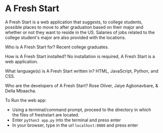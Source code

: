 # A Fresh Start

A Fresh Start is a web application that suggests, to college students, possible places to move to after graduation based on their major and whether or not they want to reside in the US. Salaries of jobs related to the college student's major are also provided with the locations.

Who is A Fresh Start for?
Recent college graduates. 

How is A Fresh Start installed?
No installation is required, A Fresh Start is a web application. 

What language(s) is A Fresh Start written in?
HTML, JavaScript, Python, and CSS. 

Who are the developers of A Fresh Start?
Rose Oliver, Jaiye Agbonavbare, & Della Mbaacha. 


To Run the web app:
- Using a terminal/command prompt, proceed to the directory in which the files of freshstart are located.
- Enter `python3 app.py` into the terminal and press enter
- In your browser, type in the url `localhost:8080` and press enter
